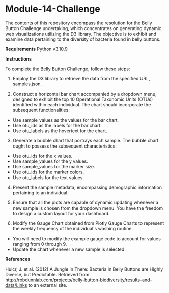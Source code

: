 # Module-14-Challenge

The contents of this repository encompass the resolution for the Belly Button Challenge undertaking, which concentrates on generating dynamic web visualizations utilizing the D3 library. The objective is to exhibit and examine data pertaining to the diversity of bacteria found in belly buttons.

**Requirements**
Python v3.10.9

**Instructions**

To complete the Belly Button Challenge, follow these steps:

1. Employ the D3 library to retrieve the data from the specified URL, samples.json.

2. Construct a horizontal bar chart accompanied by a dropdown menu, designed to exhibit the top 10 Operational Taxonomic Units (OTUs) identified within each individual. The chart should incorporate the subsequent functionalities:

- Use sample_values as the values for the bar chart.
- Use otu_ids as the labels for the bar chart.
- Use otu_labels as the hovertext for the chart.

3. Generate a bubble chart that portrays each sample. The bubble chart ought to possess the subsequent characteristics:

- Use otu_ids for the x values.
- Use sample_values for the y values.
- Use sample_values for the marker size.
- Use otu_ids for the marker colors.
- Use otu_labels for the text values.

4. Present the sample metadata, encompassing demographic information pertaining to an individual.

5. Ensure that all the plots are capable of dynamic updating whenever a new sample is chosen from the dropdown menu. You have the freedom to design a custom layout for your dashboard.

6. Modify the Gauge Chart obtained from Plotly Gauge Charts to represent the weekly frequency of the individual's washing routine.

- You will need to modify the example gauge code to account for values ranging from 0 through 9.
- Update the chart whenever a new sample is selected.

**References**

Hulcr, J. et al. (2012) A Jungle in There: Bacteria in Belly Buttons are Highly Diverse, but Predictable. Retrieved from: http://robdunnlab.com/projects/belly-button-biodiversity/results-and-data/Links to an external site.
